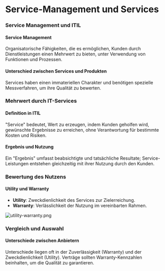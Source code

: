 # Service-Management und Services

### Service Management und ITIL

#### Service Management

Organisatorische Fähigkeiten, die es ermöglichen, Kunden durch Dienstleistungen einen Mehrwert zu bieten, unter Verwendung von Funktionen und Prozessen.

#### Unterschied zwischen Services und Produkten

Services haben einen immateriellen Charakter und benötigen spezielle Messverfahren, um ihre Qualität zu bewerten.

### Mehrwert durch IT-Services

#### Definition in ITIL

"Service" bedeutet, Wert zu erzeugen, indem Kunden geholfen wird, gewünschte Ergebnisse zu erreichen, ohne Verantwortung für bestimmte Kosten und Risiken.

#### Ergebnis und Nutzung

Ein "Ergebnis" umfasst beabsichtigte und tatsächliche Resultate; Service-Leistungen entstehen gleichzeitig mit ihrer Nutzung durch den Kunden.

### Bewertung des Nutzens

#### Utility und Warranty

- **Utility**: Zweckdienlichkeit des Services zur Zielerreichung.
- **Warranty**: Verlässlichkeit der Nutzung im vereinbarten Rahmen.

![utility-warranty.png](utility-warranty.png)

### Vergleich und Auswahl

#### Unterschiede zwischen Anbietern

Unterschiede liegen oft in der Zuverlässigkeit (Warranty) und der Zweckdienlichkeit (Utility). Verträge sollten Warranty-Kennzahlen beinhalten, um die Qualität zu garantieren.
